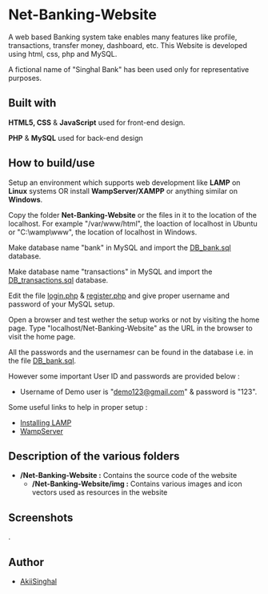 # Net-Banking-Website
A web based Banking system take enables many features like profile, transactions, transfer money, dashboard, etc. This Website is developed using html, css, php and MySQL.

A fictional name of "Singhal Bank" has been used only for representative purposes.

## Built with
**HTML5, CSS** & **JavaScript** used for front-end design.

**PHP** & **MySQL** used for back-end design

## How to build/use
Setup an environment which supports web development like **LAMP** on **Linux** systems OR install **WampServer/XAMPP** or anything similar on **Windows**.

Copy the folder **Net-Banking-Website** or the files in it to the location of the localhost. For example "/var/www/html", the loaction of localhost in Ubuntu or "C:\wamp\www", the location of localhost in Windows.

Make database name "bank" in MySQL and import the [DB_bank.sql](https://github.com/AkiiSinghal/Net-Banking-Website/blob/master/SQL/DB_bank.sql) database.

Make database name "transactions" in MySQL and import the [DB_transactions.sql](https://github.com/AkiiSinghal/Net-Banking-Website/blob/master/SQL/DB_transactions.sql) database.

Edit the file [login.php](https://github.com/AkiiSinghal/Net-Banking-Website/blob/master/db/login.php) & [register.php](https://github.com/AkiiSinghal/Net-Banking-Website/blob/master/db/register.php) and give proper username and password of your MySQL setup.

Open a browser and test wether the setup works or not by visiting the home page. Type "localhost/Net-Banking-Website" as the URL in the browser to visit the home page.

All the passwords and the usernamesr can be found in the database i.e. in the file [DB_bank.sql](https://github.com/AkiiSinghal/Net-Banking-Website/blob/master/SQL/DB_bank.sql).

However some important User ID and passwords are provided below :

* Username of Demo user is "demo123@gmail.com" & password is "123".

Some useful links to help in proper setup :

* [Installing LAMP](https://www.digitalocean.com/community/tutorials/how-to-install-linux-apache-mysql-php-lamp-stack-on-ubuntu-14-04)
* [WampServer](http://www.wampserver.com/en/)

## Description of the various folders
* **/Net-Banking-Website :** Contains the source code of the website
  * **/Net-Banking-Website/img :** Contains various images and icon vectors used as resources in the website

## Screenshots
.[](https://drive.google.com/open?id=16a__2m47nRvG4bFmMBywSJUSnS9IEPWE)

## Author
* [AkiiSinghal](https://github.com/AkiiSinghal)

